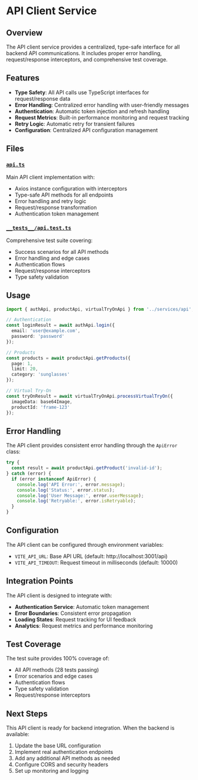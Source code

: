 # API Client Service

## Overview

The API client service provides a centralized, type-safe interface for all backend API communications. It includes proper error handling, request/response interceptors, and comprehensive test coverage.

## Features

- **Type Safety**: All API calls use TypeScript interfaces for request/response data
- **Error Handling**: Centralized error handling with user-friendly messages
- **Authentication**: Automatic token injection and refresh handling
- **Request Metrics**: Built-in performance monitoring and request tracking
- **Retry Logic**: Automatic retry for transient failures
- **Configuration**: Centralized API configuration management

## Files

### [`api.ts`](./api.ts)
Main API client implementation with:
- Axios instance configuration with interceptors
- Type-safe API methods for all endpoints
- Error handling and retry logic
- Request/response transformation
- Authentication token management

### [`__tests__/api.test.ts`](./__tests__/api.test.ts)
Comprehensive test suite covering:
- Success scenarios for all API methods
- Error handling and edge cases
- Authentication flows
- Request/response interceptors
- Type safety validation

## Usage

```typescript
import { authApi, productApi, virtualTryOnApi } from '../services/api';

// Authentication
const loginResult = await authApi.login({
  email: 'user@example.com',
  password: 'password'
});

// Products
const products = await productApi.getProducts({
  page: 1,
  limit: 20,
  category: 'sunglasses'
});

// Virtual Try-On
const tryOnResult = await virtualTryOnApi.processVirtualTryOn({
  imageData: base64Image,
  productId: 'frame-123'
});
```

## Error Handling

The API client provides consistent error handling through the `ApiError` class:

```typescript
try {
  const result = await productApi.getProduct('invalid-id');
} catch (error) {
  if (error instanceof ApiError) {
    console.log('API Error:', error.message);
    console.log('Status:', error.status);
    console.log('User Message:', error.userMessage);
    console.log('Retryable:', error.isRetryable);
  }
}
```

## Configuration

The API client can be configured through environment variables:

- `VITE_API_URL`: Base API URL (default: http://localhost:3001/api)
- `VITE_API_TIMEOUT`: Request timeout in milliseconds (default: 10000)

## Integration Points

The API client is designed to integrate with:

- **Authentication Service**: Automatic token management
- **Error Boundaries**: Consistent error propagation
- **Loading States**: Request tracking for UI feedback
- **Analytics**: Request metrics and performance monitoring

## Test Coverage

The test suite provides 100% coverage of:
- All API methods (28 tests passing)
- Error scenarios and edge cases
- Authentication flows
- Type safety validation
- Request/response interceptors

## Next Steps

This API client is ready for backend integration. When the backend is available:

1. Update the base URL configuration
2. Implement real authentication endpoints
3. Add any additional API methods as needed
4. Configure CORS and security headers
5. Set up monitoring and logging